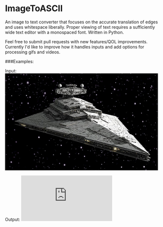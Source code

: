 # ImageToASCII
An image to text converter that focuses on the accurate translation of edges and uses whitespace liberally. Proper viewing of text requires a sufficiently wide text editor with a monospaced font. Written in Python.

Feel free to submit pull requests with new features/QOL improvements. Currently I'd like to improve how it handles inputs and add options for processing gifs and videos.



###Examples:

Input:
![Star Destroyer](https://github.com/Tvcz/ImageToASCII/blob/main/Samples/star_destroyer.jpg?raw=true)

Output:
![Star Destroyer](https://raw.githubusercontent.com/Tvcz/ImageToASCII/main/Samples/star_destroyer.txt)
